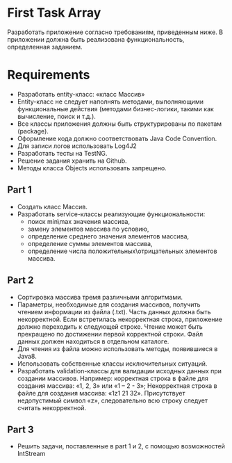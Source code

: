 # First Task Array

Разработать приложение согласно требованиям, приведенным ниже. В приложении должна быть реализована функциональность, определенная заданием.

# Requirements
- Разработать entity-класс: «класс Массив»
- Entity-класс не следует наполнять методами, выполняющими функциональные действия (методами бизнес-логики, такими как вычисление, поиск и т.д.).
- Все классы приложения должны быть структурированы по пакетам (package).
- Оформление кода должно соответствовать Java Code Convention.
- Для записи логов использовать Log4J2
- Разработать тесты на TestNG.
- Решение задания хранить на Github.
- Методы класса Objects использовать запрещено.

## Part 1
- Создать класс Массив.
- Разработать service-классы реализующие функциональности:
  * поиск min\max значения массива,
  * замену элементов массива по условию,
  * определение среднего значения элементов массива,
  * определение суммы элементов массива,
  * определение числа положительных\отрицательных элементов массива.

## Part 2
- Сортировка массива тремя различными алгоритмами.
- Параметры, необходимые для создания массивов, получить чтением информации из файла (.txt). Часть данных должна быть некорректной. Если встретилась некорректная строка, приложение должно переходить к следующей строке. Чтение может быть прекращено по достижении первой корректной строки. Файл данных должен находиться в отдельном каталоге.
- Для чтения из файла можно использовать методы, появившиеся в Java8.
- Использовать собственные классы исключительных ситуаций.
- Разработать validation-классы для валидации исходных данных при создании массивов.
Например: корректная строка в файле для создания массива: «1, 2, 3» или «1 – 2 - 3»;
Некорректная строка в файле для создания массива: «1z1 21 32». Присутствует недопустимый символ
«z», следовательно всю строку следует считать некорректной.

## Part 3
- Решить задачи, поставленные в part 1 и 2, с помощью возможностей IntStream
